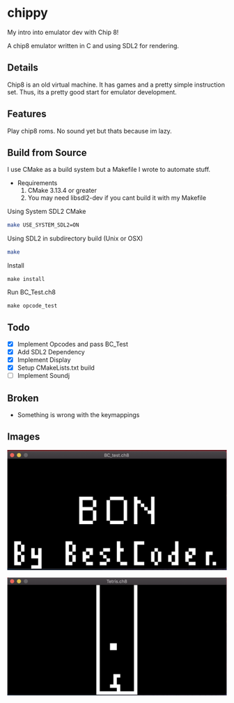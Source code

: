 # chippy

My intro into emulator dev with Chip 8!

A chip8 emulator written in C and using SDL2 for rendering.

## Details

Chip8 is an old virtual machine. It has games and a pretty simple instruction set. Thus, its a pretty good start for emulator development.

## Features

Play chip8 roms. No sound yet but thats because im lazy.

## Build from Source

I use CMake as a build system but a Makefile I wrote to automate stuff.

- Requirements
    1. CMake 3.13.4 or greater
    2. You may need libsdl2-dev if you cant build it with my Makefile

Using System SDL2 CMake
```bash
make USE_SYSTEM_SDL2=ON
```

Using SDL2 in subdirectory build (Unix or OSX)
```bash
make
```

Install
```
make install
```

Run BC_Test.ch8
```
make opcode_test
```

## Todo

- [x] Implement Opcodes and pass BC_Test
- [x] Add SDL2 Dependency
- [x] Implement Display
- [x] Setup CMakeLists.txt build
- [ ] Implement Soundj

## Broken

- Something is wrong with the keymappings

## Images

![Alt text](images/opcodes.png?raw=true "BCTest")


![Alt text](images/tetris.png?raw=true "Tetris")
